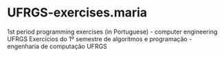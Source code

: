 # UFRGS-exercises.maria

1st period programming exercises (in Portuguese) - computer engineering UFRGS 
Exercícios do 1º semestre de algoritmos e programação - engenharia de computação UFRGS

